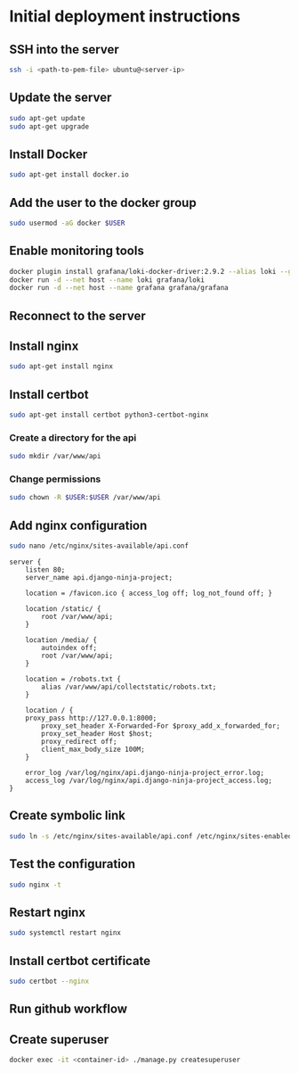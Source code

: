 # Initial deployment instructions

## SSH into the server
```bash
ssh -i <path-to-pem-file> ubuntu@<server-ip>
```

## Update the server
```bash
sudo apt-get update
sudo apt-get upgrade
```

## Install Docker
```bash
sudo apt-get install docker.io
```

## Add the user to the docker group
```bash
sudo usermod -aG docker $USER
```

## Enable monitoring tools
```bash
docker plugin install grafana/loki-docker-driver:2.9.2 --alias loki --grant-all-permissions
docker run -d --net host --name loki grafana/loki
docker run -d --net host --name grafana grafana/grafana
```

## Reconnect to the server

## Install nginx
```bash
sudo apt-get install nginx
```

## Install certbot
```bash
sudo apt-get install certbot python3-certbot-nginx
```

### Create a directory for the api
```bash
sudo mkdir /var/www/api
```

### Change permissions
```bash
sudo chown -R $USER:$USER /var/www/api
```

## Add nginx configuration
```bash
sudo nano /etc/nginx/sites-available/api.conf
```

```nginx
server {
    listen 80;
    server_name api.django-ninja-project;
    
    location = /favicon.ico { access_log off; log_not_found off; }

    location /static/ {
        root /var/www/api;
    }

    location /media/ {
        autoindex off;
        root /var/www/api;
    }

    location = /robots.txt {
	    alias /var/www/api/collectstatic/robots.txt;
    }

    location / {
	proxy_pass http://127.0.0.1:8000;
        proxy_set_header X-Forwarded-For $proxy_add_x_forwarded_for;
        proxy_set_header Host $host;
        proxy_redirect off;
        client_max_body_size 100M;
    }

    error_log /var/log/nginx/api.django-ninja-project_error.log;
    access_log /var/log/nginx/api.django-ninja-project_access.log;
}
```

## Create symbolic link
```bash
sudo ln -s /etc/nginx/sites-available/api.conf /etc/nginx/sites-enabled/
```

## Test the configuration
```bash
sudo nginx -t
```

## Restart nginx
```bash
sudo systemctl restart nginx
```

## Install certbot certificate
```bash
sudo certbot --nginx
```

## Run github workflow

## Create superuser
```bash
docker exec -it <container-id> ./manage.py createsuperuser
```
